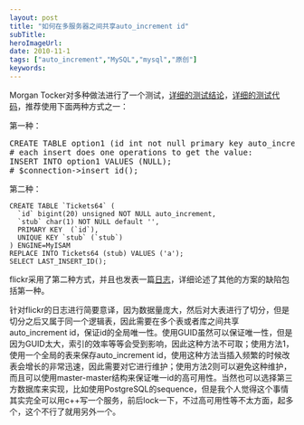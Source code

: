 ```yaml
---
layout: post 
title: "如何在多服务器之间共享auto_increment id"
subTitle: 
heroImageUrl: 
date: 2010-11-1
tags: ["auto_increment","MySQL","mysql","原创"]
keywords: 
---
```


Morgan Tocker对多种做法进行了一个测试，[详细的测试结论](http://www.mysqlperformanceblog.com/2010/10/26/sharing-an-auto_increment-value-across-multiple-mysql-tables-revisited/)，[详细的测试代码](http://www.mysqlperformanceblog.com/wpcontent/uploads/2010/10/fulldisclosure.txt)，推荐使用下面两种方式之一：

第一种：
<pre>CREATE TABLE option1 (id int not null primary key auto_increment) engine=innodb;
# each insert does one operations to get the value:
INSERT INTO option1 VALUES (NULL);
# $connection->insert_id();</pre>
第二种：

    CREATE TABLE `Tickets64` (
      `id` bigint(20) unsigned NOT NULL auto_increment,
      `stub` char(1) NOT NULL default '',
      PRIMARY KEY  (`id`),
      UNIQUE KEY `stub` (`stub`)
    ) ENGINE=MyISAM
    REPLACE INTO Tickets64 (stub) VALUES ('a');
    SELECT LAST_INSERT_ID();

flickr采用了第二种方式，并且也发表一篇[日志](http://code.flickr.com/blog/2010/02/08/ticket-servers-distributed-unique-primary-keys-on-the-cheap/)，详细论述了其他的方案的缺陷包括第一种。
<div>针对flickr的日志进行简要意译，因为数据量庞大，然后对大表进行了切分，但是切分之后又属于同一个逻辑表，因此需要在多个表或者库之间共享auto_increment id，保证id的全局唯一性。使用GUID虽然可以保证唯一性，但是因为GUID太大，索引的效率等等会受到影响，因此这种方法不可取；使用方法1，使用一个全局的表来保存auto_increment id，使用这种方法当插入频繁的时候改表会增长的非常迅速，因此需要对它进行维护；使用方法2则可以避免这种维护，而且可以使用master-master结构来保证唯一id的高可用性。当然也可以选择第三方数据库来实现，比如使用PostgreSQL的sequence，但是我个人觉得这个事情其实完全可以用c++写一个服务，前后lock一下，不过高可用性等不太方面，起多个，这个不行了就用另外一个。</div>